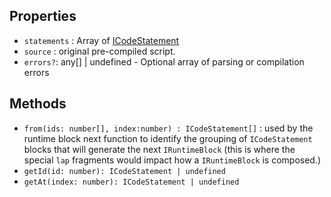 ## Properties

- `statements` : Array of [ICodeStatement](ICodeStatement.md)
- `source` : original pre-compiled script.
- `errors?`: any[] | undefined - Optional array of parsing or compilation errors

## Methods

- `from(ids: number[], index:number) : ICodeStatement[]` : used by the runtime block next function to identify the grouping of `ICodeStatement` blocks that will generate the next `IRuntimeBlock`  (this is where the special `lap` fragments would impact how a `IRuntimeBlock` is composed.)
- `getId(id: number): ICodeStatement | undefined`
- `getAt(index: number): ICodeStatement | undefined`